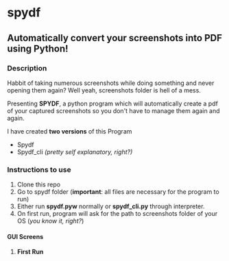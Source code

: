 # spydf
## Automatically convert your screenshots into PDF using Python!

### Description
Habbit of taking numerous screenshots while doing something and never opening them again? Well yeah, screenshots folder is hell of a mess.

Presenting **SPYDF**,
a python program which will automatically create a pdf of your captured screenshots so you don't have to manage them again and again.

I have created **two versions** of this Program
* Spydf
* Spydf_cli
_(pretty self explanatory, right?)_

### Instructions to use

1. Clone this repo
2. Go to spydf folder (**important**: all files are necessary for the program to run)
3. Either run **spydf.pyw** normally or **spydf_cli.py** through interpreter.
4. On first run, program will ask for the path to screenshots folder of your OS (*you know it, right?*)

#### GUI Screens

1. **First Run**
   
